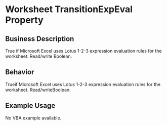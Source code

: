 # Worksheet TransitionExpEval Property

## Business Description
True if Microsoft Excel uses Lotus 1-2-3 expression evaluation rules for the worksheet. Read/write Boolean.

## Behavior
Trueif Microsoft Excel uses Lotus 1-2-3 expression evaluation rules for the worksheet. Read/writeBoolean.

## Example Usage
No VBA example available.